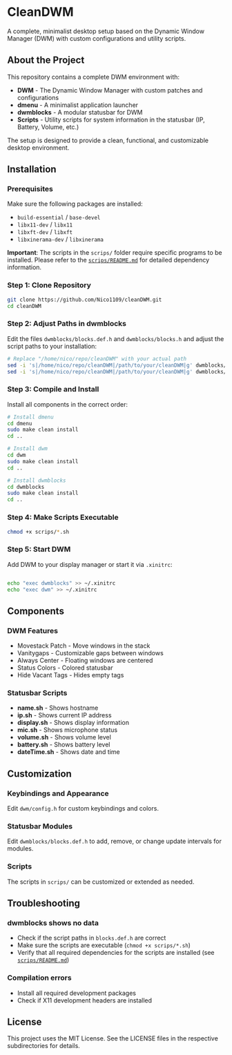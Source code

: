 # CleanDWM

A complete, minimalist desktop setup based on the Dynamic Window Manager (DWM) with custom configurations and utility scripts.

## About the Project

This repository contains a complete DWM environment with:

- **DWM** - The Dynamic Window Manager with custom patches and configurations
- **dmenu** - A minimalist application launcher
- **dwmblocks** - A modular statusbar for DWM
- **Scripts** - Utility scripts for system information in the statusbar (IP, Battery, Volume, etc.)

The setup is designed to provide a clean, functional, and customizable desktop environment.

## Installation

### Prerequisites

Make sure the following packages are installed:
- `build-essential` / `base-devel`
- `libx11-dev` / `libx11`
- `libxft-dev` / `libxft`
- `libxinerama-dev` / `libxinerama`

**Important**: The scripts in the `scrips/` folder require specific programs to be installed. Please refer to the [`scrips/README.md`](scrips/README.md) for detailed dependency information.

### Step 1: Clone Repository

```bash
git clone https://github.com/Nico1109/cleanDWM.git
cd cleanDWM
```

### Step 2: Adjust Paths in dwmblocks

Edit the files `dwmblocks/blocks.def.h` and `dwmblocks/blocks.h` and adjust the script paths to your installation:

```bash
# Replace "/home/nico/repo/cleanDWM" with your actual path
sed -i 's|/home/nico/repo/cleanDWM|/path/to/your/cleanDWM|g' dwmblocks/blocks.def.h
sed -i 's|/home/nico/repo/cleanDWM|/path/to/your/cleanDWM|g' dwmblocks/blocks.h
```

### Step 3: Compile and Install

Install all components in the correct order:

```bash
# Install dmenu
cd dmenu
sudo make clean install
cd ..

# Install dwm
cd dwm
sudo make clean install
cd ..

# Install dwmblocks
cd dwmblocks
sudo make clean install
cd ..
```

### Step 4: Make Scripts Executable

```bash
chmod +x scrips/*.sh
```

### Step 5: Start DWM

Add DWM to your display manager or start it via `.xinitrc`:

```bash

echo "exec dwmblocks" >> ~/.xinitrc
echo "exec dwm" >> ~/.xinitrc
```

## Components

### DWM Features
- Movestack Patch - Move windows in the stack
- Vanitygaps - Customizable gaps between windows
- Always Center - Floating windows are centered
- Status Colors - Colored statusbar
- Hide Vacant Tags - Hides empty tags

### Statusbar Scripts
- **name.sh** - Shows hostname
- **ip.sh** - Shows current IP address
- **display.sh** - Shows display information
- **mic.sh** - Shows microphone status
- **volume.sh** - Shows volume level
- **battery.sh** - Shows battery level
- **dateTime.sh** - Shows date and time

## Customization

### Keybindings and Appearance
Edit `dwm/config.h` for custom keybindings and colors.

### Statusbar Modules
Edit `dwmblocks/blocks.def.h` to add, remove, or change update intervals for modules.

### Scripts
The scripts in `scrips/` can be customized or extended as needed.

## Troubleshooting

### dwmblocks shows no data
- Check if the script paths in `blocks.def.h` are correct
- Make sure the scripts are executable (`chmod +x scrips/*.sh`)
- Verify that all required dependencies for the scripts are installed (see [`scrips/README.md`](scrips/README.md))

### Compilation errors
- Install all required development packages
- Check if X11 development headers are installed

## License

This project uses the MIT License. See the LICENSE files in the respective subdirectories for details.
